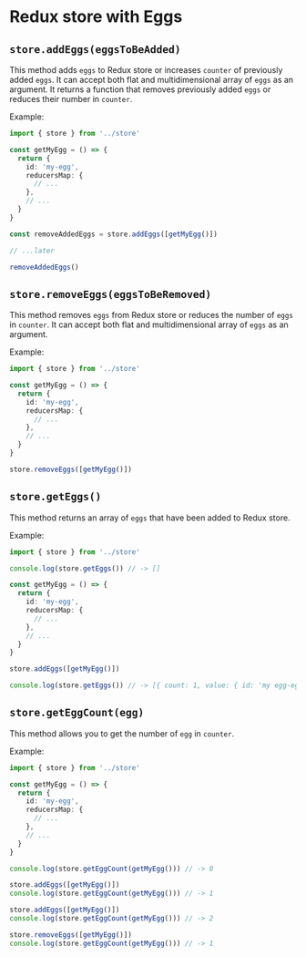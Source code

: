 # Redux store with Eggs

## `store.addEggs(eggsToBeAdded)`

This method adds `eggs` to Redux store or increases `counter` of previously added `eggs`. It can accept both flat and
multidimensional array of `eggs` as an argument. It returns a function that removes previously added `eggs` or reduces
their number in `counter`.

Example:

```typescript
import { store } from '../store'

const getMyEgg = () => {
  return {
    id: 'my-egg',
    reducersMap: {
      // ...
    },
    // ...
  }
}

const removeAddedEggs = store.addEggs([getMyEgg()])

// ...later

removeAddedEggs()
```

## `store.removeEggs(eggsToBeRemoved)`

This method removes `eggs` from Redux store or reduces the number of `eggs` in `counter`. It can accept both flat
and multidimensional array of `eggs` as an argument.

Example:

```typescript
import { store } from '../store'

const getMyEgg = () => {
  return {
    id: 'my-egg',
    reducersMap: {
      // ...
    },
    // ...
  }
}

store.removeEggs([getMyEgg()])
```

## `store.getEggs()`

This method returns an array of `eggs` that have been added to Redux store.

Example:

```typescript
import { store } from '../store'

console.log(store.getEggs()) // -> []

const getMyEgg = () => {
  return {
    id: 'my-egg',
    reducersMap: {
      // ...
    },
    // ...
  }
}

store.addEggs([getMyEgg()])

console.log(store.getEggs()) // -> [{ count: 1, value: { id: 'my egg-egg', reducersMap: { ... } } }]
```

## `store.getEggCount(egg)`

This method allows you to get the number of `egg` in `counter`.

Example:

```typescript
import { store } from '../store'

const getMyEgg = () => {
  return {
    id: 'my-egg',
    reducersMap: {
      // ...
    },
    // ...
  }
}

console.log(store.getEggCount(getMyEgg())) // -> 0

store.addEggs([getMyEgg()])
console.log(store.getEggCount(getMyEgg())) // -> 1

store.addEggs([getMyEgg()])
console.log(store.getEggCount(getMyEgg())) // -> 2

store.removeEggs([getMyEgg()])
console.log(store.getEggCount(getMyEgg())) // -> 1
```
